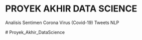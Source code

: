 <h1>PROYEK AKHIR DATA SCIENCE</h1>

<p>Analisis Sentimen Corona Virus (Covid-19) Tweets NLP</p>
# Proyek_Akhir_DataScience
